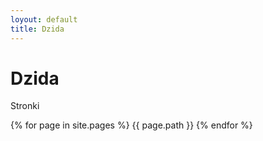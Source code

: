 ```yaml
---
loyout: default
title: Dzida
---
```


# Dzida

Stronki

{% for page in site.pages %}
    {{ page.path }}
{% endfor %}
